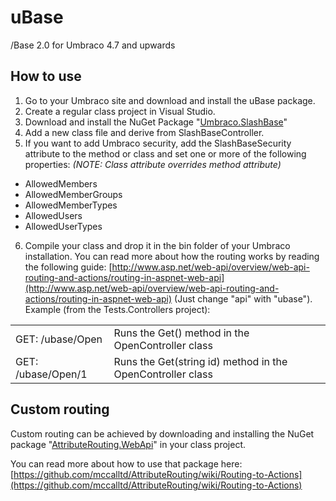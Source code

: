 uBase
=================

/Base 2.0 for Umbraco 4.7 and upwards

## How to use ##

1. Go to your Umbraco site and download and install the uBase package.
2. Create a regular class project in Visual Studio.
3. Download and install the NuGet Package "[Umbraco.SlashBase](http://nuget.org/packages/Umbraco.SlashBase)"
4. Add a new class file and derive from SlashBaseController.
5. If you want to add Umbraco security, add the SlashBaseSecurity attribute to the method or class and set one or more of the following properties: 
*(NOTE: Class attribute overrides method attribute)*
* AllowedMembers
* AllowedMemberGroups
* AllowedMemberTypes
* AllowedUsers
* AllowedUserTypes
6. Compile your class and drop it in the bin folder of your Umbraco installation. 
You can read more about how the routing works by reading the following guide: [http://www.asp.net/web-api/overview/web-api-routing-and-actions/routing-in-aspnet-web-api](http://www.asp.net/web-api/overview/web-api-routing-and-actions/routing-in-aspnet-web-api) (Just change "api" with "ubase").
Example (from the Tests.Controllers project): 
<table>
<tr><td>GET: /ubase/Open</td><td>Runs the Get() method in the  OpenController class</td></tr>
<tr><td>GET: /ubase/Open/1</td><td>Runs the Get(string id) method in the  OpenController class</td></tr>
</table>

## Custom routing ##

Custom routing can be achieved by downloading and installing the NuGet package "[AttributeRouting.WebApi](http://nuget.org/packages/AttributeRouting.WebApi)" in your class project.

You can read more about how to use that package here: [https://github.com/mccalltd/AttributeRouting/wiki/Routing-to-Actions](https://github.com/mccalltd/AttributeRouting/wiki/Routing-to-Actions)